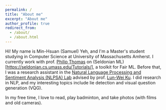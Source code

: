 ```yaml
---
permalink: /
title: "About me"
excerpt: "About me"
author_profile: true
redirect_from: 
  - /about/
  - /about.html
---
```


Hi! My name is Min-Hsuan (Samuel) Yeh, and I'm a Master's student studying in Computer Science at University of Massachusetts Amherst. I currently work with prof. [Philip Thomas](https://people.cs.umass.edu/~pthomas/) on (Seldonian ML)[https://seldonian.cs.umass.edu/Tutorials/], a toolkit for Fair ML. Before that, I was a research assistant in the [Natural Language Processing and Sentiment Analysis (NLPSA) Lab](https://academiasinicanlplab.github.io/) advised by prof. [Lun-Wei Ku](https://homepage.iis.sinica.edu.tw/pages/lwku/vita_en.html). I did research in NLP, and my interesting topics include lie detection and visual question generation (VQG).

In my free time, I love to read, play badminton, and take photos (with films and old cameras).